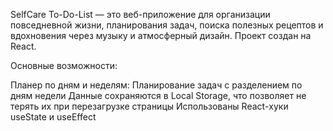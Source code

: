 SelfCare To-Do-List — это веб-приложение для организации повседневной жизни, планирования задач, поиска полезных рецептов и вдохновения через музыку и атмосферный дизайн.
Проект создан на React.

Основные возможности:

Планер по дням и неделям:
Планирование задач с разделением по дням недели
Данные сохраняются в Local Storage, что позволяет не терять их при перезагрузке страницы
Использованы React-хуки useState и useEffect








